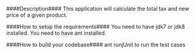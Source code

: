 ####Description####
This application  will calculate the total tax and new price of a given product.

####How to setup the requirements####
You need to have jdk7 or jdk8 installed.
You need to have ant installed.

####How to build your codebase####
ant runjUnit to run the test cases
